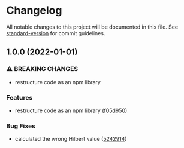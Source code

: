 # Changelog

All notable changes to this project will be documented in this file. See [standard-version](https://github.com/conventional-changelog/standard-version) for commit guidelines.

## 1.0.0 (2022-01-01)


### ⚠ BREAKING CHANGES

* restructure code as an npm library

### Features

* restructure code as an npm library ([f05d950](https://github.com/jorgenkg/hilbert-rtree/commit/f05d9504d4545367702ded9f2e4727902f4c7bda))


### Bug Fixes

* calculated the wrong Hilbert value ([5242914](https://github.com/jorgenkg/hilbert-rtree/commit/5242914c6fc998847eeba72d6f9d63b20354f983))
